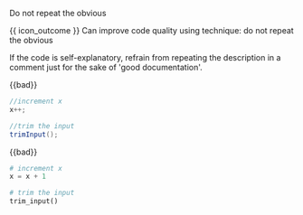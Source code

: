 <span id="title">Do not repeat the obvious</span>

<span id="prereqs"></span>

<span id="outcomes">{{ icon_outcome }} Can improve code quality using technique: do not repeat the obvious </span>

<div id="body">

If the code is self-explanatory, refrain from repeating the description in a comment just for the sake of 'good documentation'.

<div class="alt-java">

{{bad}}
```java
//increment x
x++;

//trim the input
trimInput();
```
</div>
<div class="alt-python">

{{bad}}
```python
# increment x
x = x + 1

# trim the input
trim_input()
```
</div>

</div>

<div id="extras">
</div>
